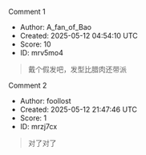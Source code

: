 Comment 1

- Author: A_fan_of_Bao
- Created: 2025-05-12 04:54:10 UTC
- Score: 10
- ID: mrv5mo4

> 戴个假发吧，发型比腊肉还带派

Comment 2

- Author: foollost
- Created: 2025-05-12 21:47:46 UTC
- Score: 1
- ID: mrzj7cx

> 对了对了

